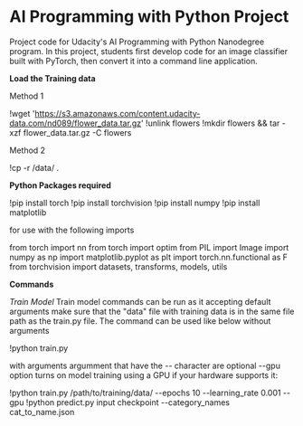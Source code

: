 # AI Programming with Python Project

Project code for Udacity's AI Programming with Python Nanodegree program. In this project, students first develop code for an image classifier built with PyTorch, then convert it into a command line application.


**Load the Training data**

Method 1

!wget 'https://s3.amazonaws.com/content.udacity-data.com/nd089/flower_data.tar.gz'
!unlink flowers
!mkdir flowers && tar -xzf flower_data.tar.gz -C flowers

Method 2

!cp -r /data/ .


**Python Packages required** 

!pip install torch 
!pip install torchvision 
!pip install numpy
!pip install matplotlib

for use with the following imports

from torch import nn
from torch import optim
from PIL import Image
import numpy as np
import matplotlib.pyplot as plt
import torch.nn.functional as F
from torchvision import datasets, transforms, models, utils



**Commands** 

*Train Model*
Train model commands can be run as it accepting default arguments make sure that the "data" file with training data is in the same file path as the train.py file. The command can be used like below without arguments 

!python train.py 

with arguments argumment that have the -- character are optional  --gpu option turns on model training using a GPU if your hardware supports it: 

!python train.py /path/to/training/data/ --epochs 10 --learning_rate 0.001 --gpu 
!python predict.py input checkpoint --category_names cat_to_name.json
